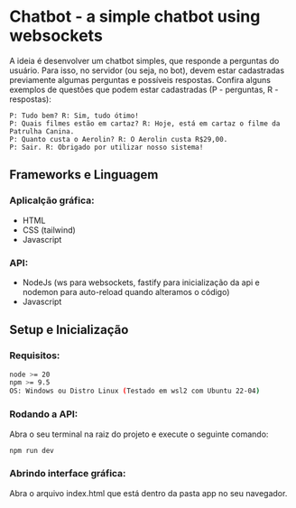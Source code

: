 # Chatbot - a simple chatbot using websockets

A ideia é desenvolver um chatbot simples, que responde a perguntas do usuário. Para isso, no servidor (ou seja, no bot), devem estar cadastradas previamente algumas perguntas e possíveis respostas. Confira alguns exemplos de questões que podem estar cadastradas (P - perguntas, R - respostas):

    P: Tudo bem? R: Sim, tudo ótimo!
    P: Quais filmes estão em cartaz? R: Hoje, está em cartaz o filme da Patrulha Canina.
    P: Quanto custa o Aerolin? R: O Aerolin custa R$29,00.
    P: Sair. R: Obrigado por utilizar nosso sistema!

## Frameworks e Linguagem
### Aplicalção gráfica: 
- HTML 
- CSS (tailwind)
- Javascript
### API: 
- NodeJs (ws para websockets, fastify para inicialização da api e nodemon para auto-reload quando alteramos o código)
- Javascript

## Setup e Inicialização
### Requisitos: 
```sh
node >= 20
npm >= 9.5
OS: Windows ou Distro Linux (Testado em wsl2 com Ubuntu 22-04)
```

### Rodando a API:
Abra o seu terminal na raiz do projeto e execute o seguinte comando:
```sh
npm run dev
```

### Abrindo interface gráfica:
Abra o arquivo index.html que está dentro da pasta app no seu navegador.
